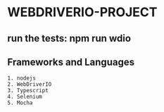 # WEBDRIVERIO-PROJECT

## run the tests: npm run wdio

## Frameworks and Languages
    1. nodejs
    2. WebDriverIO
    3. Typescript
    4. Selenium
    5. Mocha
